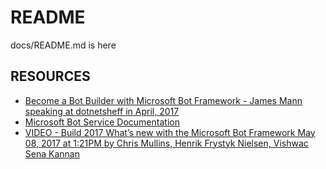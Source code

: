 # README

docs/README.md is here

## RESOURCES

* [Become a Bot Builder with Microsoft Bot Framework - James Mann speaking at dotnetsheff in April, 2017](https://pusher.com/sessions/meetup/dotnetsheff/become-a-bot-builder-with-microsoft-bot-framework)
* [Microsoft Bot Service Documentation](https://docs.microsoft.com/en-us/azure/bot-service/)
* [VIDEO - Build 2017
What’s new with the Microsoft Bot Framework
May 08, 2017 at 1:21PM  by Chris Mullins, Henrik Frystyk Nielsen, Vishwac Sena Kannan](https://channel9.msdn.com/events/Build/2017/B8097)